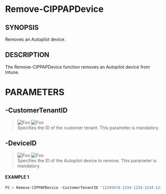 # Remove-CIPPAPDevice
## SYNOPSIS
Removes an Autopilot device.
## DESCRIPTION
The Remove-CIPPAPDevice function removes an Autopilot device from Intune.
# PARAMETERS

## **-CustomerTenantID**
> ![Foo](https://img.shields.io/badge/Type-String-Blue?) ![Foo](https://img.shields.io/badge/Mandatory-TRUE-Red?) \
Specifies the ID of the customer tenant. This parameter is mandatory.

  ## **-DeviceID**
> ![Foo](https://img.shields.io/badge/Type-String-Blue?) ![Foo](https://img.shields.io/badge/Mandatory-TRUE-Red?) \
Specifies the ID of the Autopilot device to remove. This parameter is mandatory.

 #### EXAMPLE 1
```powershell
PS > Remove-CIPPAPDevice -CustomerTenantID "12345678-1234-1234-1234-1234567890AB" -DeviceID "98765432-4321-4321-4321-0987654321BA"
```

